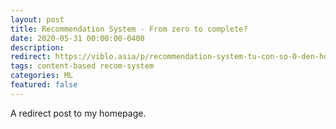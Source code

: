 ```yaml
---
layout: post
title: Recommendation System - From zero to complete?
date: 2020-05-31 00:00:00-0400
description: 
redirect: https://viblo.asia/p/recommendation-system-tu-con-so-0-den-hoan-chinh-co-gi-gDVK2640KLj
tags: content-based recom-system
categories: ML
featured: false
---
```


A redirect post to my homepage.
